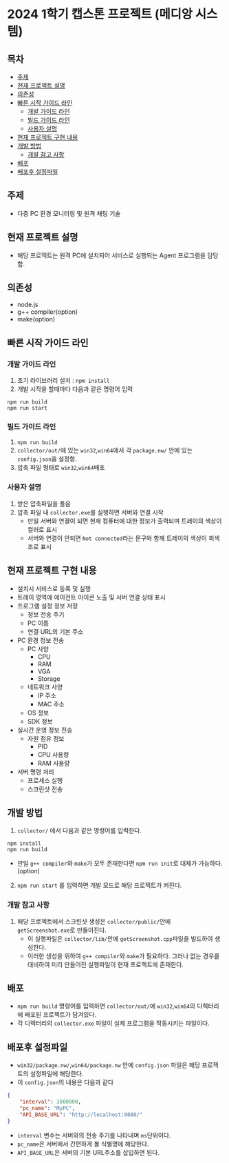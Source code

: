 # 2024 1학기 캡스톤 프로젝트 (메디앙 시스템)

## 목차
- [주제](#주제)
- [현재 프로젝트 설명](#현재-프로젝트-설명)
- [의존성](#의존성)
- [빠른 시작 가이드 라인](#빠른-시작-가이드-라인)
  - [개발 가이드 라인](#개발-가이드-라인)
  - [빌드 가이드 라인](#빌드-가이드-라인)
  - [사용자 설명](#사용자-설명)
- [현재 프로젝트 구현 내용](#현재-프로젝트-구현-내용)
- [개발 방법](#개발-방법)
  - [개발 참고 사항](#개발-참고-사항)
- [배포](#배포)
- [배포후 설정파일](#배포후-설정파일)

## 주제
- 다중 PC 환경 모니터링 및 원격 채팅 기술

## 현재 프로젝트 설명
- 해당 프로젝트는 원격 PC에 설치되어 서비스로 실행되는 Agent 프로그램을 담당함.

## 의존성
- node.js
- g++ compiler(option)
- make(option)

## 빠른 시작 가이드 라인

### 개발 가이드 라인
1. 초기 라이브러리 설치 : `npm install`
2. 개발 시작을 할때마다 다음과 같은 명령어 입력
```
npm run build
npm run start
```
### 빌드 가이드 라인
1. `npm run build`
2. `collector/out/`에 있는 `win32`,`win64`에서 각 `package.nw/` 안에 있는 `config.json`을 설정함.
3. 압축 파일 형태로 `win32`,`win64`배포

### 사용자 설명
1. 받은 압축파일을 풀음
2. 압축 파일 내 `collector.exe`를 실행하면 서버와 연결 시작
   - 만일 서버와 연결이 되면 현재 컴퓨터에 대한 정보가 출력되며 트레이의 색상이 컬러로 표시
   - 서버와 연결이 안되면 `Not connected`라는 문구와 함께 트레이의 색상이 회색조로 표시

## 현재 프로젝트 구현 내용
- 설치시 서비스로 등록 및 실행
- 트레이 영역에 에이전트 아이콘 노출 및 서버 연결 상태 표시
- 프로그램 설정 정보 저장
	- 정보 전송 주기
	- PC 이름
	- 연결 URL의 기본 주소
- PC 환경 정보 전송
	- PC 사양
		- CPU
		- RAM
		- VGA
		- Storage 
	- 네트워크 사양
		- IP 주소 
		- MAC 주소 
	- OS 정보
	- SDK 정보
- 실시간 운영 정보 전송
	- 자원 점유 정보
		- PID
		- CPU 사용량
		- RAM 사용량
- 서버 명령 처리
	- 프로세스 실행
	- 스크린샷 전송

## 개발 방법
1. `collector/` 에서 다음과 같은 명령어를 입력한다.
```
npm install
npm run build
```
- 만일 `g++ compiler`와 `make`가 모두 존재한다면 `npm run init`로 대체가 가능하다.(option)

2. `npm run start` 를 입력하면 개발 모드로 해당 프로젝트가 켜진다.

### 개발 참고 사항
1. 해당 프로젝트에서 스크린샷 생성은 `collector/public/`안에 `getScreenshot.exe`로 만들이진다.
   - 이 실행파일은 `collector/lib/`안에 `getScreenshot.cpp`파일을 빌드하여 생성한다.
   - 이러한 생성을 위하여 `g++ compiler`와 `make`가 필요하다. 그러나 없는 경우를 대비하여 미리 만들어진 실행파일이 현재 프로젝트에 존재한다.

## 배포
- `npm run build` 명령어를 입력하면 `collector/out/`에 `win32`,`win64`의 디렉터리에 배포된 프로젝트가 담겨있다.
- 각 디렉터리의 `collector.exe` 파일이 실제 프로그램을 작동시키는 파일이다.

## 배포후 설정파일
- `win32/package.nw/`,`win64/package.nw` 안에 `config.json` 파일은 해당 프로젝트의 설정파일에 해당한다.
- 이 `config.json`의 내용은 다음과 같다
```json
{
    "interval": 3000000,
    "pc_name": "MyPC",
    "API_BASE_URL": "http://localhost:8080/"
}
```
- `interval` 변수는 서버와의 전송 주기를 나타내며 `ms`단위이다.
- `pc_name`은 서버에서 간편하게 볼 식별명에 해당한다.
- `API_BASE_URL`은 서버의 기본 URL주소를 삽입하면 된다.

